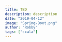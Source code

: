 ```yaml
---
title: TBD
description: description
date: "2019-04-12"
image: "Spring-Boot.png"
author: "Robby"
tags: ["scala"]
---
```


<!-- Code can be found [here](https://github.com/RobbytianChiarulli/SpringBootIntro) -->
<!---->
<!-- This is a spring boot application which provides REST endpoints to perform CRUD operations on topics and related courses -->
<!---->
<!-- The project comes with a wrapper for Maven `mvnw` -->
<!---->
<!-- to create the `jar` simply run the following: -->
<!---->
<!-- ``` -->
<!-- ./mvnw clean package -->
<!-- ``` -->
<!---->
<!-- To start the application run the following: -->
<!---->
<!-- ``` -->
<!-- java -jar target/filename.jar -->
<!-- ``` -->
<!---->
<!-- This will start a tomcat server on port 8080 -->
<!---->
<!-- It will also start actuator on port 9001 -->
<!---->
<!-- And you can use a tool like Postman to make requests. -->
<!---->
<!-- We are also using an embedded database Apache Derby -->
<!---->
<!-- ## Requests -->
<!---->
<!-- This project handles GET, POST, PUT and DELETE requests for topics and their courses -->
<!---->
<!-- Here are a few example calls you can make: -->
<!---->
<!-- ### Topic CRUD operations -->
<!---->
<!-- - get all -->
<!---->
<!-- ``` -->
<!-- http://localhost:8080/topics -->
<!-- ``` -->
<!---->
<!-- - get particular topic -->
<!---->
<!-- ``` -->
<!-- http://localhost:8080/topics/{topicId} -->
<!-- ``` -->
<!---->
<!-- - post topic -->
<!---->
<!-- ``` -->
<!-- http://localhost:8080/topics -->
<!-- ``` -->
<!---->
<!-- body: -->
<!---->
<!-- ``` -->
<!-- { -->
<!--   "id": "java", -->
<!--   "name": "Java", -->
<!--   "description": "Java description" -->
<!-- } -->
<!-- ``` -->
<!---->
<!-- - put topic -->
<!---->
<!-- ``` -->
<!-- http://localhost:8080/topics/{topicId} -->
<!-- ``` -->
<!---->
<!-- make sure you pass an updated body -->
<!---->
<!-- - delete topic -->
<!---->
<!-- ``` -->
<!-- http://localhost:8080/topics/{topicId} -->
<!-- ``` -->
<!---->
<!-- ### Course CRUD operations -->
<!---->
<!-- - get all -->
<!---->
<!-- ``` -->
<!-- http://localhost:8080/topics/{topicId}/courses -->
<!-- ``` -->
<!---->
<!-- - get particular topic -->
<!---->
<!-- ``` -->
<!-- http://localhost:8080/topics/{topicId}/courses/{id} -->
<!-- ``` -->
<!---->
<!-- - post topic -->
<!---->
<!-- ``` -->
<!-- http://localhost:8080/topics/{topicId}/courses -->
<!-- ``` -->
<!---->
<!-- body: -->
<!---->
<!-- ``` -->
<!-- { -->
<!--   "id": "java-spring", -->
<!--   "name": "Java Spring", -->
<!--   "description": "Java Spring description" -->
<!-- } -->
<!-- ``` -->
<!---->
<!-- - put topic -->
<!---->
<!-- ``` -->
<!-- http://localhost:8080/topics/{topicId}/courses/{id} -->
<!-- ``` -->
<!---->
<!-- make sure you pass an updated body -->
<!---->
<!-- - delete topic -->
<!---->
<!-- ``` -->
<!-- http://localhost:8080/topics/{topicId}/courses/{id} -->
<!-- ``` -->
<!---->
<!-- ## To view Actuator -->
<!---->
<!-- ``` -->
<!-- http://localhost:9001/actuator/health -->
<!-- ``` -->
